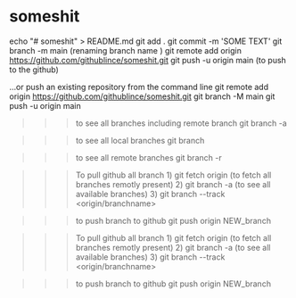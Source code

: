 # someshit
echo "# someshit" > README.md
git add .
git commit -m 'SOME TEXT'
git branch -m main (renaming branch name )
git remote add origin https://github.com/githublince/someshit.git
git push -u origin main (to push to the github)


…or push an existing repository from the command line
git remote add origin https://github.com/githublince/someshit.git
git branch -M main
git push -u origin main


>>> to see all branches including remote branch
    git branch -a

>>> to see all  local branches 
    git branch 

>>> to see all remote branches 
    git branch -r

>>> To pull github all branch
    1) git fetch origin (to fetch all branches remotly present)
    2) git branch -a (to see all available branches)
    3) git branch --track <branchname> <origin/branchname>

>>> to push branch to github
    git push origin NEW_branch

>>> To pull github all branch
    1) git fetch origin (to fetch all branches remotly present)
    2) git branch -a (to see all available branches)
    3) git branch --track <branchname> <origin/branchname>

>>> to push branch to github
    git push origin NEW_branch
    
